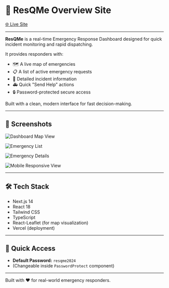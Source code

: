 # 🚨 ResQMe Overview Site

[🌐 Live Site](https://resque-official.vercel.app/)

---

**ResQMe** is a real-time Emergency Response Dashboard designed for quick incident monitoring and rapid dispatching.

It provides responders with:
- 🗺️ A live map of emergencies
- 📋 A list of active emergency requests
- 📝 Detailed incident information
- 🚑 Quick "Send Help" actions
- 🔒 Password-protected secure access

Built with a clean, modern interface for fast decision-making.

---

## 📸 Screenshots

![Dashboard Map View](https://github.com/user-attachments/assets/7eb8825a-f233-4ac4-be18-e1799a13f500)

![Emergency List](https://github.com/user-attachments/assets/f091e6a1-4a9e-4b5b-ab74-4cd3838820e1)

![Emergency Details](https://github.com/user-attachments/assets/2c97c197-0705-4b6c-888e-b5b6b2d73eb9)

![Mobile Responsive View](https://github.com/user-attachments/assets/679fbd36-b28b-461b-ba95-4511dee139c0)

---

## 🛠 Tech Stack

- Next.js 14
- React 18
- Tailwind CSS
- TypeScript
- React-Leaflet (for map visualization)
- Vercel (deployment)

---

## 🏁 Quick Access

- **Default Password:** `resqme2024`
- (Changeable inside `PasswordProtect` component)

---

Built with ❤️ for real-world emergency responders.
